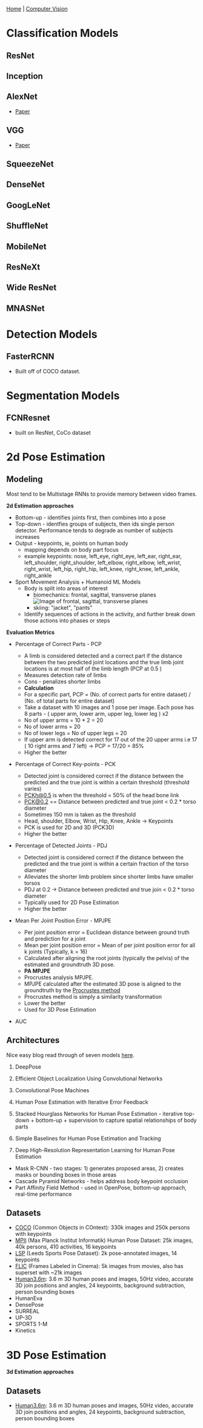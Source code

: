 [Home](index.md) | 
[Computer Vision](Computer_Vision.md)

# Classification Models

## ResNet

## Inception

## AlexNet
- [Paper](https://arxiv.org/abs/1404.5997)

## VGG
- [Paper](https://arxiv.org/abs/1409.1556)

## SqueezeNet

## DenseNet

## GoogLeNet

## ShuffleNet

## MobileNet 

## ResNeXt

## Wide ResNet

## MNASNet

# Detection Models
## FasterRCNN
- Built off of COCO dataset.


# Segmentation Models

## FCNResnet 
- built on ResNet, CoCo dataset

# 2d Pose Estimation 
## Modeling
Most tend to be Multistage RNNs to provide memory between video frames. 

**2d Estimation approaches**
* Bottom-up - identifies joints first, then combines into a pose
* Top-down - identfies groups of subjects, then ids single person detector. Performance tends to degrade as number of subjects increases
* Output - keypoints, ie, points on human body 
    * mapping depends on body part focus
    * example keypoints: nose, left_eye, right_eye, left_ear, right_ear, left_shoulder, right_shoulder, left_elbow, right_elbow, left_wrist, right_wrist, left_hip, right_hip, left_knee, right_knee, left_ankle, right_ankle
* Sport Movement Analysis + Humanoid ML Models
    * Body is split into areas of interest
        * biomechanics: frontal, sagittal, transverse planes ![Image of frontal, sagittal, transverse planes](https://upload.wikimedia.org/wikipedia/commons/2/24/Human_anatomy_planes%2C_labeled.svg)
        * skiing: "jacket", "pants"
    * Identify sequences of actions in the activity, and further break down those actions into phases or steps

**Evaluation Metrics**
* Percentage of Correct Parts - PCP
    - A limb is considered detected and a correct part if the distance between the two predicted joint locations and the true limb joint locations is at most half of the limb length (PCP at 0.5 )
    - Measures detection rate of limbs
    - Cons - penalizes shorter limbs
    - __Calculation__
    - For a specific part, PCP = (No. of correct parts for entire dataset) / (No. of total parts for entire dataset)
    - Take a dataset with 10 images and 1 pose per image. Each pose has 8 parts - ( upper arm, lower arm, upper leg, lower leg ) x2
    - No of upper arms = 10 * 2 = 20
    - No of lower arms = 20
    - No of lower legs = No of upper legs = 20
    - If upper arm is detected correct for 17  out of the 20 upper arms i.e 17 ( 10 right arms and 7 left) → PCP = 17/20 = 85% 
    - Higher the better 

* Percentage of Correct Key-points - PCK
    - Detected joint is considered correct if the distance between the predicted and the true joint is within a certain threshold (threshold varies)
    - PCKh@0.5 is when the threshold = 50% of the head bone link
    - PCK@0.2 == Distance between predicted and true joint < 0.2 * torso diameter 
    - Sometimes 150 mm is taken as the threshold
    - Head, shoulder, Elbow, Wrist, Hip, Knee, Ankle → Keypoints 
    - PCK is used for 2D and 3D (PCK3D)
    - Higher the better

* Percentage of Detected Joints - PDJ
    - Detected joint is considered correct if the distance between the predicted and the true joint is within a certain fraction of the torso diameter
    - Alleviates the shorter limb problem since shorter limbs have smaller torsos
    - PDJ at 0.2 → Distance between predicted and true join < 0.2 * torso diameter
    - Typically used for 2D Pose Estimation
    - Higher the better

* Mean Per Joint Position Error - MPJPE
    - Per joint position error = Euclidean distance between ground truth and prediction for a joint
    - Mean per joint position error = Mean of per joint position error for all k joints (Typically, k = 16)
    - Calculated after aligning the root joints (typically the pelvis) of the estimated and groundtruth 3D pose. 
    - __PA MPJPE__
    - Procrustes analysis MPJPE. 
    - MPJPE calculated after the estimated 3D pose is aligned to the groundtruth by the [Procrustes method](https://www.coursera.org/lecture/robotics-perception/pose-from-3d-point-correspondences-the-procrustes-problem-X22IH)
    - Procrustes method is simply a similarity transformation
    - Lower the better
    - Used for 3D Pose Estimation

* AUC


## Architectures
Nice easy blog read through of seven models [here](https://nanonets.com/blog/human-pose-estimation-2d-guide/?utm_source=github&utm_medium=social&utm_campaign=pose&utm_content=cbsudux).

1. DeepPose

2. Efficient Object Localization Using Convolutional Networks

3. Convolutional Pose Machines

4. Human Pose Estimation with Iterative Error Feedback

5. Stacked Hourglass Networks for Human Pose Estimation - iterative top-down + bottom-up + supervision to capture spatial relationships of body parts

6. Simple Baselines for Human Pose Estimation and Tracking

7. Deep High-Resolution Representation Learning for Human Pose Estimation

- Mask R-CNN - two stages: 1) generates proposed areas, 2) creates masks or bounding boxes in those areas
- Cascade Pyramid Networks - helps address body keypoint occlusion
- Part Affinity Field Method - used in OpenPose, bottom-up approach, real-time performance

## Datasets
- [COCO](https://cocodataset.org/#home) (Common Objects in COntext): 330k images and 250k persons with keypoints
- [MPII](http://human-pose.mpi-inf.mpg.de/) (Max Planck Institut Informatik) Human Pose Dataset: 25k images, 40k persons, 410 activities, 16 keypoints
- [LSP](https://sam.johnson.io/research/lsp.html) (Leeds Sports Pose Dataset): 2k pose-annotated images, 14 keypoints
- [FLIC](https://bensapp.github.io/flic-dataset.html) (Frames Labeled in Cinema): 5k images from movies, also has superset with ~21k images
- [Human3.6m](http://vision.imar.ro/human3.6m/description.php): 3.6 m 3D human poses and images, 50Hz video, accurate 3D join positions and angles, 24 keypoints, background subtraction, person bounding boxes
- HumanEva
- DensePose
- SURREAL
- UP-3D
- SPORTS 1-M
- Kinetics

# 3D Pose Estimation
**3d Estimation approaches**

## Datasets
- [Human3.6m](http://vision.imar.ro/human3.6m/description.php): 3.6 m 3D human poses and images, 50Hz video, accurate 3D join positions and angles, 24 keypoints, background subtraction, person bounding boxes